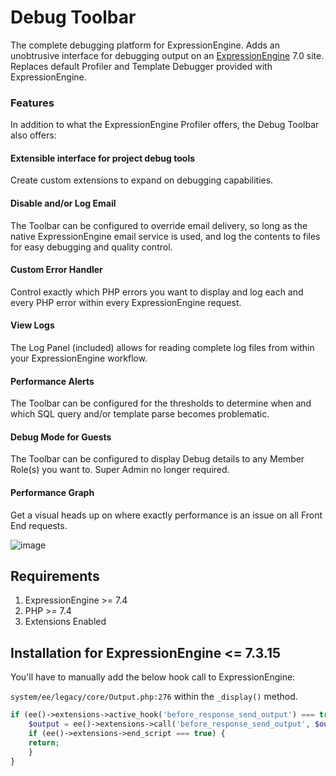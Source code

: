 # Debug Toolbar

The complete debugging platform for ExpressionEngine. Adds an unobtrusive interface for debugging output on an [ExpressionEngine](http://expressionengine.com "ExpressionEngine") 7.0 site. Replaces default Profiler and Template Debugger provided with ExpressionEngine.

### Features

In addition to what the ExpressionEngine Profiler offers, the Debug Toolbar also offers:

#### Extensible interface for project debug tools

Create custom extensions to expand on debugging capabilities. 

#### Disable and/or Log Email 

The Toolbar can be configured to override email delivery, so long as the native ExpressionEngine email service is used, and log the contents to files for easy debugging and quality control. 

#### Custom Error Handler

Control exactly which PHP errors you want to display and log each and every PHP error within every ExpressionEngine request.

#### View Logs 

The Log Panel (included) allows for reading complete log files from within your ExpressionEngine workflow. 

#### Performance Alerts

The Toolbar can be configured for the thresholds to determine when and which SQL query and/or template parse becomes problematic.

#### Debug Mode for Guests

The Toolbar can be configured to display Debug details to any Member Role(s) you want to. Super Admin no longer required.

#### Performance Graph

Get a visual heads up on where exactly performance is an issue on all Front End requests. 

![image](https://github.com/mithra62/ee_debug_toolbar/assets/1008036/415b6748-b1ca-43af-95b5-6543574c7f65)

## Requirements

1. ExpressionEngine >= 7.4
2. PHP >= 7.4
3. Extensions Enabled

## Installation for ExpressionEngine <= 7.3.15 

You'll have to manually add the below hook call to ExpressionEngine:

`system/ee/legacy/core/Output.php:276` within the `_display()` method. 

```php
if (ee()->extensions->active_hook('before_response_send_output') === true) {
    $output = ee()->extensions->call('before_response_send_output', $output);
    if (ee()->extensions->end_script === true) {
	return;
    }
}
```
